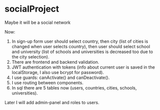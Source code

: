 # socialProject
Maybe it will be a social network

Now:
1. In sign-up form user should select country, then city (list of cities is changed when user selects country), then user should select school and university (list of schools and universities is decreased too due to the city selection).
2. There are frontend and backend validation.
3. JWT authentication with tokens (info about current user is saved in the localStorage, I also use bcrypt for password).
4. I use guards: canActivate() and canDeactivate().
5. I use routing between components.
6. In sql there are 5 tables now (users, countries, cities, schools, universities).

Later I will add admin-panel and roles to users.